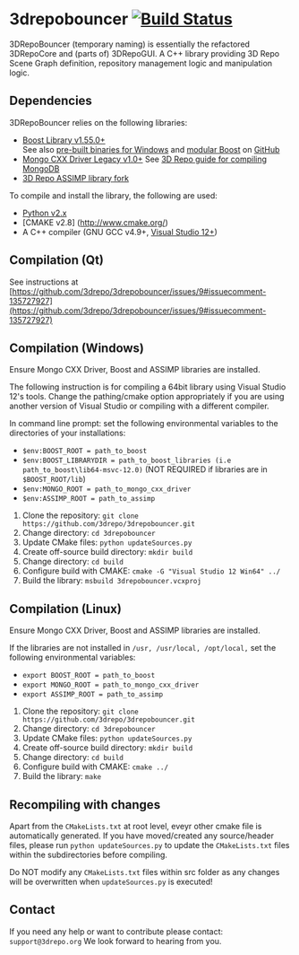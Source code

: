 3drepobouncer [![Build Status](https://travis-ci.org/3drepo/3drepobouncer.svg?branch=master)](https://travis-ci.org/3drepo/3drepobouncer)
=========

3DRepoBouncer (temporary naming) is essentially the refactored 3DRepoCore and (parts of) 3DRepoGUI. A C++ library providing 3D Repo Scene Graph definition, repository management logic and manipulation logic. 

Dependencies
------------
3DRepoBouncer relies on the following libraries:
* [Boost Library v1.55.0+](http://www.boost.org/)  
See also [pre-built binaries for Windows](http://sourceforge.net/projects/boost/files/boost-binaries/)
and [modular Boost](https://svn.boost.org/trac/boost/wiki/ModularBoost)
on [GitHub](https://github.com/boostorg)
* [Mongo CXX Driver Legacy v1.0+](https://github.com/mongodb/mongo-cxx-driver)
See [3D Repo guide for compiling MongoDB](https://github.com/3drepo/3drepobouncer/wiki/Compiling-MongoDB-CXX-Driver)
* [3D Repo ASSIMP library fork](https://github.com/3drepo/assimp)

To compile and install the library, the following are used:
* [Python v2.x](https://www.python.org/)
* [CMAKE v2.8] (http://www.cmake.org/)
* A C++ compiler (GNU GCC v4.9+, [Visual Studio 12+](https://www.visualstudio.com/en-us/downloads/download-visual-studio-vs.aspx))

Compilation (Qt)
------------
See instructions at [https://github.com/3drepo/3drepobouncer/issues/9#issuecomment-135727927](https://github.com/3drepo/3drepobouncer/issues/9#issuecomment-135727927)

Compilation (Windows)
------------
Ensure Mongo CXX Driver, Boost and ASSIMP libraries are installed.

The following instruction is for compiling a 64bit library using Visual Studio 12's tools. Change the pathing/cmake option appropriately if you are using another version of Visual Studio or compiling with a different compiler.

In command line prompt:
set the following environmental variables to the directories of your installations:
* `$env:BOOST_ROOT = path_to_boost`
* `$env:BOOST_LIBRARYDIR = path_to_boost_libraries (i.e path_to_boost\lib64-msvc-12.0)` (NOT REQUIRED if libraries are in `$BOOST_ROOT/lib`) 
* `$env:MONGO_ROOT = path_to_mongo_cxx_driver`
* `$env:ASSIMP_ROOT = path_to_assimp`

1. Clone the repository: `git clone https://github.com/3drepo/3drepobouncer.git`
2. Change directory: `cd 3drepobouncer`
3. Update CMake files: `python updateSources.py`
4. Create off-source build directory: `mkdir build`
5. Change directory: `cd build`
6. Configure build with CMAKE: `cmake -G "Visual Studio 12 Win64" ../`
7. Build the library: `msbuild 3drepobouncer.vcxproj`

Compilation (Linux)
------------
Ensure Mongo CXX Driver, Boost and ASSIMP libraries are installed.

If the libraries are not installed in `/usr, /usr/local, /opt/local,` set the following environmental variables:
* `export BOOST_ROOT = path_to_boost`
* `export MONGO_ROOT = path_to_mongo_cxx_driver`
* `export ASSIMP_ROOT = path_to_assimp`

1. Clone the repository: `git clone https://github.com/3drepo/3drepobouncer.git`
2. Change directory: `cd 3drepobouncer`
3. Update CMake files: `python updateSources.py`
4. Create off-source build directory: `mkdir build`
5. Change directory: `cd build`
6. Configure build with CMAKE: `cmake ../`
7. Build the library: `make`

Recompiling with changes
------------
Apart from the `CMakeLists.txt` at root level, eveyr other cmake file is automatically generated. If you have moved/created any source/header files, please run `python updateSources.py` to update the `CMakeLists.txt` files within the subdirectories before compiling.

Do NOT modify any `CMakeLists.txt` files within src folder as any changes will be overwritten when `updateSources.py` is executed!

Contact
-------

If you need any help or want to contribute please contact: `support@3drepo.org`
We look forward to hearing from you.

[3DRepoIO]: https://github.com/3drepo/3drepo.io
[3DRepoGUI]: https://github.com/3drepo/3drepogui
